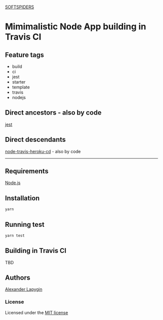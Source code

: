 [SOFTSPIDERS](https://github.com/softspiders/softspiders)

# Mimimalistic Node App building in Travis CI

## Feature tags

- build
- ci
- jest
- starter
- template
- travis
- nodejs

## Direct ancestors - also by code

[jest](https://github.com/softspiders/jest)

## Direct descendants

[node-travis-heroku-cd](https://github.com/softspiders/node-travis-heroku-cd) - also by code
 
 ---
 
## Requirements

[Node.js](https://nodejs.org/en/download/package-manager/)

## Installation

```sh
yarn
```

## Running test

```sh
yarn test
```

## Building in Travis CI

TBD

## Authors

[Alexander Lapygin](https://github.com/AlexanderLapygin)

### License

Licensed under the [MIT license](./LICENSE)
